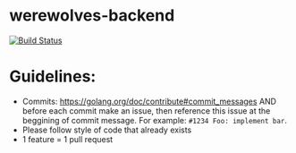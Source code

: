 # werewolves-backend
[![Build Status](https://travis-ci.com/nentenpizza/werewolves-backend.svg?branch=master)](https://travis-ci.com/nentenpizza/werewolves-backend)

# Guidelines:
- Commits: https://golang.org/doc/contribute#commit_messages AND before each commit make an issue, then reference this issue at the beggining of commit message.
For example: `#1234 Foo: implement bar`.
- Please follow style of code that already exists
- 1 feature = 1 pull request
